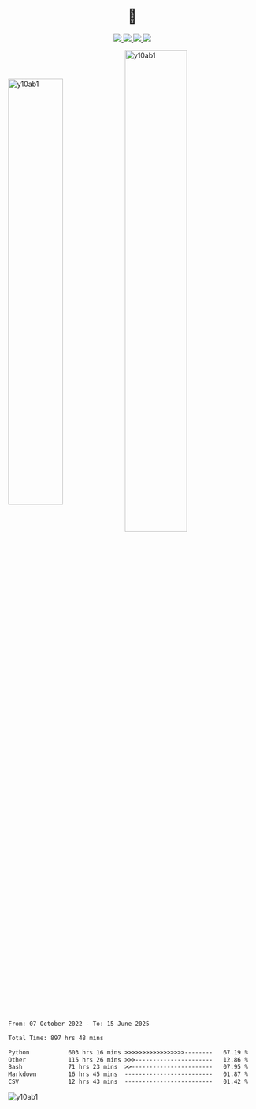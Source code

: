 <h1 align="center">👋</h1>

<p align='center'>

  <a href="mailto:yuehpo.peng@gmail.com">
      <img src="https://img.shields.io/badge/Gmail-D14836?style=for-the-badge&logo=gmail&logoColor=white&link=mailto:yuehpo.peng@gmail.com" />
  </a>
  <a href="https://www.linkedin.com/in/yueh-po-peng/">
      <img src="https://img.shields.io/badge/linkedin-%230077B5.svg?&style=for-the-badge&logo=linkedin&logoColor=white" />
  </a>
  <a href="https://y10ab1.github.io/CV.pdf">
      <img src="https://img.shields.io/badge/CV-Download-4A90E2?style=for-the-badge&logo=adobeacrobatreader&logoColor=white" />
  </a>
  <a href="https://scholar.google.com/citations?user=uFf4DmoAAAAJ">
      <img src="https://img.shields.io/badge/Google%20Scholar-Profile-34A853?style=for-the-badge&logo=google-scholar&logoColor=white" />
  </a>

</p>

<img align="center" style="width: 47%" src="https://github-readme-stats.vercel.app/api?username=y10ab1&show_icons=true&locale=en&theme=radical" alt="y10ab1" /><img align="center" style="width: 50%" src="https://github-readme-streak-stats.herokuapp.com/?user=y10ab1&&theme=radical" alt="y10ab1" />


<!--START_SECTION:waka-->

```txt
From: 07 October 2022 - To: 15 June 2025

Total Time: 897 hrs 48 mins

Python           603 hrs 16 mins >>>>>>>>>>>>>>>>>--------   67.19 %
Other            115 hrs 26 mins >>>----------------------   12.86 %
Bash             71 hrs 23 mins  >>-----------------------   07.95 %
Markdown         16 hrs 45 mins  -------------------------   01.87 %
CSV              12 hrs 43 mins  -------------------------   01.42 %
```

<!--END_SECTION:waka-->
<!--img align="center" style="width: 50% " src="https://github-readme-stats.vercel.app/api/top-langs?username=y10ab1&show_icons=true&locale=en&layout=compact&theme=radical" alt="y10ab1" /-->
<p align="left"> <img src="https://komarev.com/ghpvc/?username=y10ab1&label=Profile%20views&color=0e75b6&style=flat" alt="y10ab1" /> </p>

